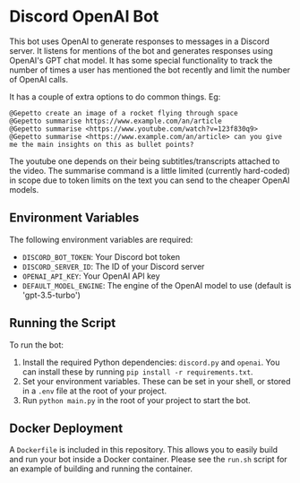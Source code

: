 # Discord OpenAI Bot

This bot uses OpenAI to generate responses to messages in a Discord server. It listens for mentions of the bot and generates responses using OpenAI's GPT chat model. It has some special functionality to track the number of times a user has mentioned the bot recently and limit the number of OpenAI calls.

It has a couple of extra options to do common things.  Eg:
```
@Gepetto create an image of a rocket flying through space
@Gepetto summarise https://www.example.com/an/article
@Gepetto summarise <https://www.youtube.com/watch?v=123f830q9>
@Gepetto summarise <https://www.example.com/an/article> can you give me the main insights on this as bullet points?
```
The youtube one depends on their being subtitles/transcripts attached to the video.  The summarise command is a little limited (currently hard-coded) in scope due to token limits on the text you can send to the cheaper OpenAI models.

## Environment Variables

The following environment variables are required:

- `DISCORD_BOT_TOKEN`: Your Discord bot token
- `DISCORD_SERVER_ID`: The ID of your Discord server
- `OPENAI_API_KEY`: Your OpenAI API key
- `DEFAULT_MODEL_ENGINE`: The engine of the OpenAI model to use (default is 'gpt-3.5-turbo')

## Running the Script

To run the bot:

1. Install the required Python dependencies: `discord.py` and `openai`.  You can install these by running `pip install -r requirements.txt`.
2. Set your environment variables. These can be set in your shell, or stored in a `.env` file at the root of your project.
3. Run `python main.py` in the root of your project to start the bot.

## Docker Deployment

A `Dockerfile` is included in this repository. This allows you to easily build and run your bot inside a Docker container.  Please see the `run.sh` script for an example of building and running the container.
